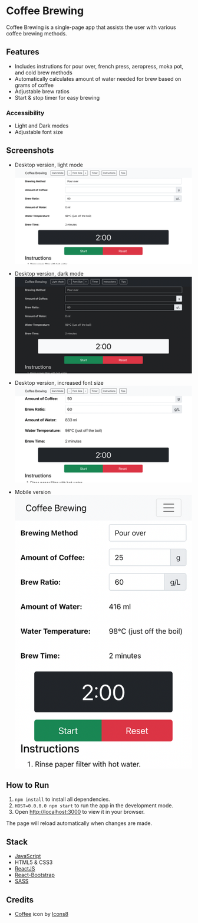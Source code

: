 # Coffee Brewing
Coffee Brewing is a single-page app that assists the user with various coffee brewing methods.

## Features
- Includes instrutions for pour over, french press, aeropress, moka pot, and cold brew methods
- Automatically calculates amount of water needed for brew based on grams of coffee
- Adjustable brew ratios
- Start & stop timer for easy brewing

### Accessibility
- Light and Dark modes
- Adjustable font size

## Screenshots
- Desktop version, light mode
![Desktop version, light mode](/public/screenshots/desktop-light.png)

- Desktop version, dark mode
![Desktop version, dark mode](/public/screenshots/desktop-dark.png)

- Desktop version, increased font size
![Desktop version, bigger font](/public/screenshots/desktop-big.png)

- Mobile version
![Mobile version](/public/screenshots/mobile.png)

## How to Run

1. `npm install` to install all dependencies.
2. `HOST=0.0.0.0 npm start` to run the app in the development mode.
3. Open [http://localhost:3000](http://localhost:3000) to view it in your browser.

The page will reload automatically when changes are made.

## Stack
- [JavaScript](https://www.javascript.com/)
- HTML5  & CSS3
- [ReactJS](https://reactjs.org/)
- [React-Bootstrap](https://react-bootstrap.github.io/)
- [SASS](https://sass-lang.com/)

## Credits

- [Coffee](https://icons8.com/icon/1149/coffee) icon by [Icons8](https://icons8.com)